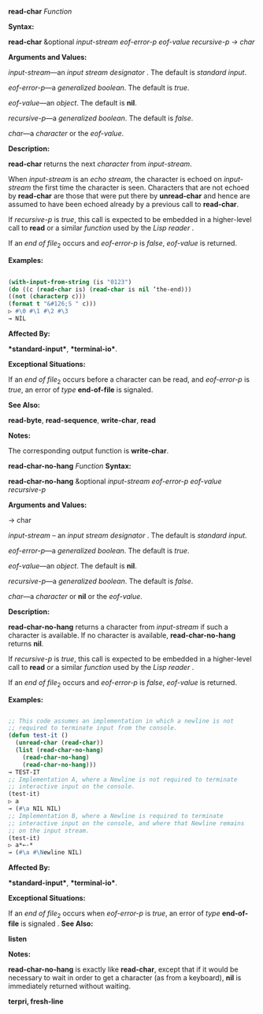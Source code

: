 **read-char** *Function* 



**Syntax:** 



**read-char** &amp;optional *input-stream eof-error-p eof-value recursive-p → char* 



**Arguments and Values:** 



*input-stream*—an *input stream designator* . The default is *standard input*. 



*eof-error-p*—a *generalized boolean*. The default is *true*. 



*eof-value*—an *object*. The default is **nil**. 



*recursive-p*—a *generalized boolean*. The default is *false*. 



*char*—a *character* or the *eof-value*. 



**Description:** 



**read-char** returns the next *character* from *input-stream*. 



When *input-stream* is an *echo stream*, the character is echoed on *input-stream* the first time the character is seen. Characters that are not echoed by **read-char** are those that were put there by **unread-char** and hence are assumed to have been echoed already by a previous call to **read-char**. 



If *recursive-p* is *true*, this call is expected to be embedded in a higher-level call to **read** or a similar *function* used by the *Lisp reader* . 



If an *end of file*<sub>2</sub> occurs and *eof-error-p* is *false*, *eof-value* is returned. 







 



 



**Examples:**
```lisp
 
(with-input-from-string (is "0123") 
(do ((c (read-char is) (read-char is nil ’the-end))) 
((not (characterp c))) 
(format t "&#126;S " c))) 
▷ #\0 #\1 #\2 #\3 
→ NIL 

```
**Affected By:** 



**\*standard-input\***, **\*terminal-io\***. 



**Exceptional Situations:** 



If an *end of file*<sub>2</sub> occurs before a character can be read, and *eof-error-p* is *true*, an error of *type* **end-of-file** is signaled. 



**See Also:** 



**read-byte**, **read-sequence**, **write-char**, **read** 



**Notes:** 



The corresponding output function is **write-char**. 



**read-char-no-hang** *Function* **Syntax:** 



**read-char-no-hang** &amp;optional *input-stream eof-error-p eof-value recursive-p* 



**Arguments and Values:** 



→ char 



*input-stream* – an *input stream designator* . The default is *standard input*. 



*eof-error-p*—a *generalized boolean*. The default is *true*. 



*eof-value*—an *object*. The default is **nil**. 



*recursive-p*—a *generalized boolean*. The default is *false*. 



*char*—a *character* or **nil** or the *eof-value*. 



**Description:** 



**read-char-no-hang** returns a character from *input-stream* if such a character is available. If no character is available, **read-char-no-hang** returns **nil**. 







 



 



If *recursive-p* is *true*, this call is expected to be embedded in a higher-level call to **read** or a similar *function* used by the *Lisp reader* . 



If an *end of file*<sub>2</sub> occurs and *eof-error-p* is *false*, *eof-value* is returned. 



**Examples:**
```lisp

;; This code assumes an implementation in which a newline is not 
;; required to terminate input from the console. 
(defun test-it () 
  (unread-char (read-char)) 
  (list (read-char-no-hang) 
	(read-char-no-hang) 
	(read-char-no-hang))) 
→ TEST-IT 
;; Implementation A, where a Newline is not required to terminate 
;; interactive input on the console. 
(test-it) 
▷ a 
→ (#\a NIL NIL) 
;; Implementation B, where a Newline is required to terminate 
;; interactive input on the console, and where that Newline remains 
;; on the input stream. 
(test-it) 
▷ a*←-* 
→ (#\a #\Newline NIL) 

```
**Affected By:** 



**\*standard-input\***, **\*terminal-io\***. 



**Exceptional Situations:** 



If an *end of file*<sub>2</sub> occurs when *eof-error-p* is *true*, an error of *type* **end-of-file** is signaled . **See Also:** 



**listen** 



**Notes:** 



**read-char-no-hang** is exactly like **read-char**, except that if it would be necessary to wait in order to get a character (as from a keyboard), **nil** is immediately returned without waiting. 







 



 



**terpri, fresh-line** 



